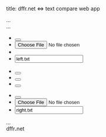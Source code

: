 title: dffr.net <=> text compare web app

<div>
    <div id="fullview">
        <div id="window">...</div>
        <div id="minimap">...</div>
    </div>
    <div id="editor">
        <div id="menu" class="row">
            <div class="col-xs-5">
                <ul class="list-unstyled text-center">
                    <li class="pull-left"><button id="left-trash" alt="Clear Left" type="button" class="btn btn-sm btn-danger" data-toggle="tooltip" data-placement="bottom" title="Clear Left"><i class="icon-trash"></i></button></li>
                    <li class="pull-left"><span id="left-open" alt="Load Left" class="btn btn-sm btn-info btn-file" data-toggle="tooltip" data-placement="bottom" title="Load Left"><i class="icon-folder-open"></i><input type="file"></span></li>
                    <li class="pull-left"><a download="left.txt" id="left-save"  alt="Save Left" class="btn btn-sm btn-success btn-save" data-toggle="tooltip" data-placement="bottom" title="Save Left"><i class="icon-save-floppy"></i></a></li>
                    <li class=""><input id="left-name" type="text" value="left.txt" data-toggle="tooltip" data-placement="bottom" title="Left Filename"></li>
                </ul>
            </div>
            <div class="col-xs-2">
                <ul class="list-unstyled list-inline text-center">
                    <li><button id="highlight" alt="Toggle Highlighting" type="button" class="btn btn-sm btn-warning" data-toggle="tooltip" data-placement="bottom" title="Toggle Highlighting"><i class="icon-marker"></i></button></li>
                    <li><button id="switch" alt="Switch Left/Right" type="button" class="btn btn-sm btn-primary" data-toggle="tooltip" data-placement="bottom" title="Switch Left/Right"><i class="icon-refresh"></i></button></li>
                    <li><button id="linecount" alt="Toggle&nbsp;Line&nbsp;Count" type="button" class="btn btn-sm btn-warning" data-toggle="tooltip" data-placement="bottom" title="Toggle&nbsp;Line&nbsp;Count"><i class="icon-numberlist"></i></button></li>
                </ul>
            </div>
            <div class="col-xs-5">
                <ul class="list-unstyled text-center">
                    <li class="pull-right"><button id="right-trash" alt="Clear Right" type="button" class="btn btn-sm btn-danger" data-toggle="tooltip" data-placement="bottom" title="Clear&nbsp;Right"><i class="icon-trash"></i></button></li>
                    <li class="pull-right"><span id="right-open"  alt="Load Right" class="btn btn-sm btn-info btn-file" data-toggle="tooltip" data-placement="bottom" title="Load&nbsp;Right"><i class="icon-folder-open"></i><input type="file"></span></li>
                    <li class=""><input id="right-name" type="text" value="right.txt" data-toggle="tooltip" data-placement="bottom" title="Right Filename"></li>
                </ul>
            </div>
        </div>
        <div class="row">
            <div id="comparer">...</div>
        </div>
    </div>
    <div id="logo-bg"><span class="text-warning">dffr</span><span class="text-info"><strong>.</strong></span><span class="text-success">net</span></div>
</div>
